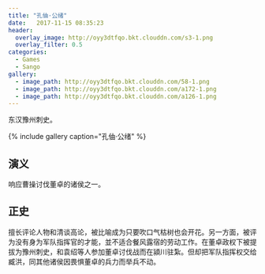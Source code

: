 ```yaml
---
title: "孔伷·公绪"
date:   2017-11-15 08:35:23
header:
  overlay_image: http://oyy3dtfqo.bkt.clouddn.com/s3-1.png
  overlay_filter: 0.5
categories:
  - Games
  - Sango
gallery:
  - image_path: http://oyy3dtfqo.bkt.clouddn.com/58-1.png
  - image_path: http://oyy3dtfqo.bkt.clouddn.com/a172-1.png
  - image_path: http://oyy3dtfqo.bkt.clouddn.com/a126-1.png
---
```


东汉豫州刺史。

{% include gallery caption="孔伷·公绪" %}

## 演义

响应曹操讨伐董卓的诸侯之一。

## 正史

擅长评论人物和清谈高论，被比喻成为只要吹口气枯树也会开花。另一方面，被评为没有身为军队指挥官的才能，並不适合餐风露宿的劳动工作。在董卓政权下被提拔为豫州刺史，和袁绍等人参加董卓讨伐战而在潁川驻紮。但却把军队指挥权交给臧洪，同其他诸侯因畏惧董卓的兵力而举兵不动。